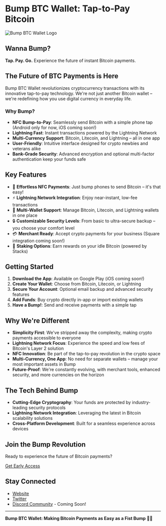# Bump BTC Wallet: Tap-to-Pay Bitcoin

![Bump BTC Wallet Logo](placeholder_logo.png)

## Wanna Bump?

**Tap. Pay. Go.** Experience the future of instant Bitcoin payments.

## The Future of BTC Payments is Here

Bump BTC Wallet revolutionizes cryptocurrency transactions with its innovative tap-to-pay technology. We're not just another Bitcoin wallet – we're redefining how you use digital currency in everyday life.

### Why Bump?

- **NFC Bump-to-Pay**: Seamlessly send Bitcoin with a simple phone tap (Android only for now, iOS coming soon!)
- **Lightning Fast**: Instant transactions powered by the Lightning Network
- **Multi-Currency Support**: Bitcoin, Litecoin, and Lightning – all in one app
- **User-Friendly**: Intuitive interface designed for crypto newbies and veterans alike
- **Bank-Grade Security**: Advanced encryption and optional multi-factor authentication keep your funds safe

## Key Features

- 📲 **Effortless NFC Payments**: Just bump phones to send Bitcoin – it's that easy!
- ⚡ **Lightning Network Integration**: Enjoy near-instant, low-fee transactions
- 💱 **Multi-Wallet Support**: Manage Bitcoin, Litecoin, and Lightning wallets in one place
- 🔒 **Customizable Security Levels**: From basic to ultra-secure backup – you choose your comfort level
- 💳 **Merchant Ready**: Accept crypto payments for your business (Square integration coming soon!)
- 🏦 **Staking Options**: Earn rewards on your idle Bitcoin (powered by Stacks)

## Getting Started

1. **Download the App**: Available on Google Play (iOS coming soon!)
2. **Create Your Wallet**: Choose from Bitcoin, Litecoin, or Lightning
3. **Secure Your Account**: Optional email backup and advanced security features
4. **Add Funds**: Buy crypto directly in-app or import existing wallets
5. **Have a Bump!**: Send and receive payments with a simple tap

## Why We're Different

- **Simplicity First**: We've stripped away the complexity, making crypto payments accessible to everyone
- **Lightning Network Focus**: Experience the speed and low fees of Bitcoin's Layer 2 solution
- **NFC Innovation**: Be part of the tap-to-pay revolution in the crypto space
- **Multi-Currency, One App**: No need for separate wallets – manage your most important assets in Bump
- **Future-Proof**: We're constantly evolving, with merchant tools, enhanced security, and more currencies on the horizon

## The Tech Behind Bump

- **Cutting-Edge Cryptography**: Your funds are protected by industry-leading security protocols
- **Lightning Network Integration**: Leveraging the latest in Bitcoin scalability solutions
- **Cross-Platform Development**: Built for a seamless experience across devices

## Join the Bump Revolution

Ready to experience the future of Bitcoin payments? 

[Get Early Access](https://bumpbtcwallet.com/early-access)

## Stay Connected

- [Website](https://bumpbtcwallet.com)
- [Twitter](https://twitter.com/bump2pay)
- [Discord Community](https://discord.gg/bumpbtcwallet) - Coming Soon!

---

**Bump BTC Wallet: Making Bitcoin Payments as Easy as a Fist Bump** 👊💥
